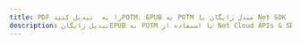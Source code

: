 ---title: PDF را به  تبدیل کنیدPOTM، EPUB به POTM مبدل رایگان یا Net SDKdescription: تبدیل رایگانEPUB به POTM با استفاده از Net Cloud APIs & SDK همچنین اسناد PDF را در Cloud ایجاد، ویرایش و رندر کنید.---